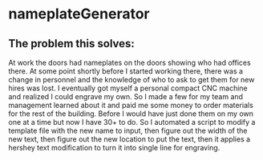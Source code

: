 # nameplateGenerator

## The problem this solves:

At work the doors had nameplates on the doors showing who had offices there.  At some point shortly before I started working there, there was a change in personnel and the knowledge of who to ask to get them for new hires was lost.  I eventually got myself a personal compact CNC machine and realized I could engrave my own.  So I made a few for my team and management learned about it and paid me some money to order materials for the rest of the building.  Before I would have just done them on my own one at a time but now I have 30+ to do.  So I automated a script to modify a template file with the new name to input, then figure out the width of the new text, then figure out the new location to put the text, then it applies a hershey text modification to turn it into single line for engraving.